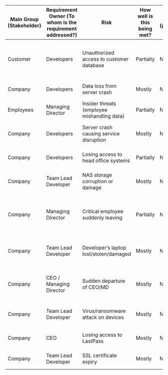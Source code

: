| Main Group (Stakeholder) | Requirement Owner (To whom is the requirement addressed?) | Risk | How well is this being met? | Effect (positive/negative) | Value of effect | Likelihood of effect | Likelihood | Impact | Treatment Option | Mitigation Actions (Taken measures) | Annex A Reference (2022) | Control | Controlled? | Implemented? | Value of effect (residual) | Likelihood of effect (residual) | Risk Acceptance Criteria |
|-------------------------|-------------------|------|---------------|---------------------------|-----------------|----------------------|------------|--------|------------------|------------------|-------------------------|---------|-------------|--------------|---------------------------|-------------------------------|------------------------|
| Customer | Developers | Unauthorized access to customer database | Partially | Negative | High | Medium | Medium | High | Mitigate | Enforce strict access controls, firewall, strong authentication | A.8.1, A.8.2, A.8.3 | Access controls | No | Ongoing | Medium | Low | Acceptable if strong passwords & firewall |
| Company | Developers | Data loss from server crash | Mostly | Negative | High | Medium | Medium | High | Mitigate | Automatic backups, backup tests | A.8.12 | Backups | Yes | Yes | Low | Low | Acceptable if offsite backups tested |
| Employees | Managing Director | Insider threats (employee mishandling data) | Partially | Negative | High | Low | Low | High | Mitigate | RBAC, logging | A.8.2, A.5.18, A.8.15 | RBAC & logging | No | Ongoing | Low | Low | Acceptable if RBAC enforced/reviewed |
| Company | Developers | Server crash causing service disruption | Mostly | Negative | High | Medium | Medium | High | Mitigate | Backups, server monitoring, alerts | A.8.12, A.8.16 | Monitoring & backups | Yes | Yes | Low | Low | Acceptable if backups/alerts configured |
| Company | Developers | Losing access to head office systems | Partially | Negative | High | Medium | Medium | High | Mitigate | Alternative access methods | A.8.20, A.7.4 | Alternative access | No | Ongoing | Medium | Medium | Acceptable if alternative access exists |
| Company | Team Lead Developer | NAS storage corruption or damage | Mostly | Negative | High | Medium | Medium | High | Mitigate | Yearly backup integrity check | A.8.12 | Backup integrity | Yes | Yes | Low | Low | Acceptable if backups pass checks |
| Company | Managing Director | Critical employee suddenly leaving | Partially | Negative | Medium | Medium | Medium | Medium | Mitigate | Document processes, secure passwords, role-based access | A.6.1 | Succession planning | No | Ongoing | Low | Low | Acceptable if knowledge base maintained |
| Company | Team Lead Developer | Developer’s laptop lost/stolen/damaged | Mostly | Negative | Medium | Medium | Medium | Medium | Mitigate | Cloud storage, encryption, password managers | A.5.10, A.8.10 | Device security | Yes | Yes | Low | Low | Acceptable if data in cloud |
| Company | CEO / Managing Director | Sudden departure of CEO/MD | Mostly | Negative | High | Low | Low | High | Mitigate | Shared vault, succession roles, recovery steps | A.6.1, A.8.3 | Succession planning | Yes | Yes | Low | Low | Acceptable if continuity documented |
| Company | Team Lead Developer | Virus/ransomware attack on devices | Mostly | Negative | Medium | Medium | Medium | Medium | Mitigate | Antivirus, updates, security training | A.8.7, A.6.3 | Endpoint protection | Yes | Yes | Low | Low | Acceptable if protection enabled |
| Company | CEO | Losing access to LastPass | Mostly | Negative | High | Low | Low | High | Mitigate | Encrypted backup of passwords | A.8.1, A.8.12 | Password backup | Yes | Yes | Low | Low | Acceptable if backup tested |
| Company | Team Lead Developer | SSL certificate expiry | Mostly | Negative | Medium | High | High | Medium | Mitigate | Automatic renewal, alerts | A.8.24, A.8.23 | SSL management | Yes | Yes | Low | Low | Acceptable if renewal/alerts in place |
